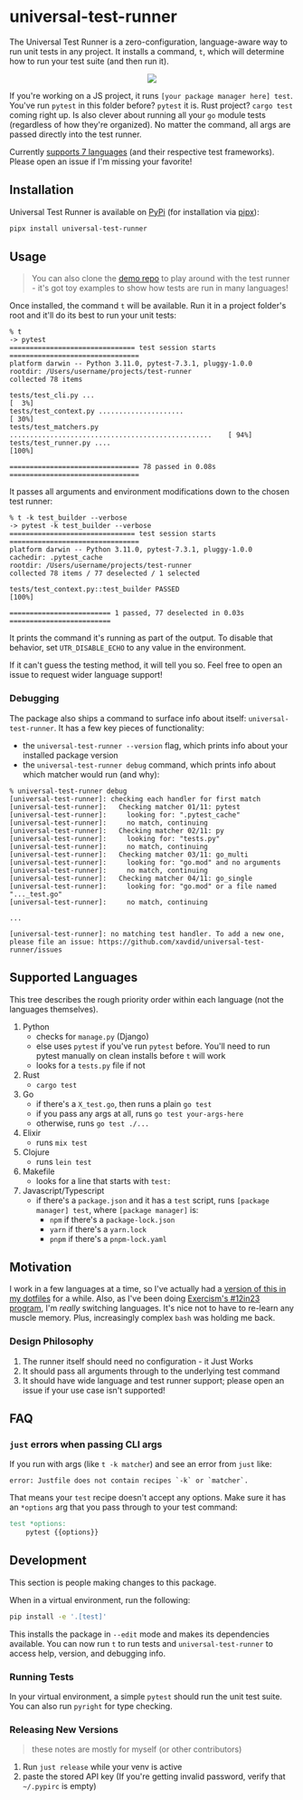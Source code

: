 # universal-test-runner

The Universal Test Runner is a zero-configuration, language-aware way to run unit tests in any project. It installs a command, `t`, which will determine how to run your test suite (and then run it).

<p align="center">
   <a href="https://github.com/xavdid/test-runner-demo/raw/main/_demo/demo-min.gif">
      <img src="https://github.com/xavdid/test-runner-demo/raw/main/_demo/demo-min.gif"/>
   </a>
</p>

If you're working on a JS project, it runs `[your package manager here] test`. You've run `pytest` in this folder before? `pytest` it is. Rust project? `cargo test` coming right up. Is also clever about running all your `go` module tests (regardless of how they're organized). No matter the command, all args are passed directly into the test runner.

Currently [supports 7 languages](#supported-languages) (and their respective test frameworks). Please open an issue if I'm missing your favorite!

## Installation

Universal Test Runner is available on [PyPi](https://pypi.org/project/universal-test-runner/) (for installation via [pipx](https://pypa.github.io/pipx/)):

```bash
pipx install universal-test-runner
```

## Usage

> You can also clone the [demo repo](https://github.com/xavdid/test-runner-demo) to play around with the test runner - it's got toy examples to show how tests are run in many languages!

Once installed, the command `t` will be available. Run it in a project folder's root and it'll do its best to run your unit tests:

```
% t
-> pytest
=============================== test session starts ================================
platform darwin -- Python 3.11.0, pytest-7.3.1, pluggy-1.0.0
rootdir: /Users/username/projects/test-runner
collected 78 items

tests/test_cli.py ...                                                        [  3%]
tests/test_context.py .....................                                  [ 30%]
tests/test_matchers.py ..................................................    [ 94%]
tests/test_runner.py ....                                                    [100%]

================================ 78 passed in 0.08s ================================
```

It passes all arguments and environment modifications down to the chosen test runner:

```
% t -k test_builder --verbose
-> pytest -k test_builder --verbose
=============================== test session starts ================================
platform darwin -- Python 3.11.0, pytest-7.3.1, pluggy-1.0.0
cachedir: .pytest_cache
rootdir: /Users/username/projects/test-runner
collected 78 items / 77 deselected / 1 selected

tests/test_context.py::test_builder PASSED                                   [100%]

========================= 1 passed, 77 deselected in 0.03s =========================
```

It prints the command it's running as part of the output. To disable that behavior, set `UTR_DISABLE_ECHO` to any value in the environment.

If it can't guess the testing method, it will tell you so. Feel free to open an issue to request wider language support!

### Debugging

The package also ships a command to surface info about itself: `universal-test-runner`. It has a few key pieces of functionality:

- the `universal-test-runner --version` flag, which prints info about your installed package version
- the `universal-test-runner debug` command, which prints info about which matcher would run (and why):

```
% universal-test-runner debug
[universal-test-runner]: checking each handler for first match
[universal-test-runner]:   Checking matcher 01/11: pytest
[universal-test-runner]:     looking for: ".pytest_cache"
[universal-test-runner]:     no match, continuing
[universal-test-runner]:   Checking matcher 02/11: py
[universal-test-runner]:     looking for: "tests.py"
[universal-test-runner]:     no match, continuing
[universal-test-runner]:   Checking matcher 03/11: go_multi
[universal-test-runner]:     looking for: "go.mod" and no arguments
[universal-test-runner]:     no match, continuing
[universal-test-runner]:   Checking matcher 04/11: go_single
[universal-test-runner]:     looking for: "go.mod" or a file named "..._test.go"
[universal-test-runner]:     no match, continuing

...

[universal-test-runner]: no matching test handler. To add a new one, please file an issue: https://github.com/xavdid/universal-test-runner/issues
```

## Supported Languages

This tree describes the rough priority order within each language (not the languages themselves).

1. Python
   - checks for `manage.py` (Django)
   - else uses `pytest` if you've run `pytest` before. You'll need to run pytest manually on clean installs before `t` will work
   - looks for a `tests.py` file if not
2. Rust
   - `cargo test`
3. Go
   - if there's a `X_test.go`, then runs a plain `go test`
   - if you pass any args at all, runs `go test your-args-here`
   - otherwise, runs `go test ./...`
4. Elixir
   - runs `mix test`
5. Clojure
   - runs `lein test`
6. Makefile
   - looks for a line that starts with `test:`
7. Javascript/Typescript
   - if there's a `package.json` and it has a `test` script, runs `[package manager] test`, where `[package manager]` is:
     - `npm` if there's a `package-lock.json`
     - `yarn` if there's a `yarn.lock`
     - `pnpm` if there's a `pnpm-lock.yaml`

## Motivation

I work in a few languages at a time, so I've actually had a [version of this in my dotfiles](https://github.com/xavdid/dotfiles/blob/6bd5f56b1f9ad2dcef9f8b72413d30779b378aef/node/aliases.zsh#L45-L73) for a while. Also, as I've been doing [Exercism's #12in23 program](https://exercism.org/challenges/12in23), I'm _really_ switching languages. It's nice not to have to re-learn any muscle memory. Plus, increasingly complex `bash` was holding me back.

### Design Philosophy

1. The runner itself should need no configuration - it Just Works
2. It should pass all arguments through to the underlying test command
3. It should have wide language and test runner support; please open an issue if your use case isn't supported!

## FAQ

### `just` errors when passing CLI args

If you run with args (like `t -k matcher`) and see an error from `just` like:

```
error: Justfile does not contain recipes `-k` or `matcher`.
```

That means your `test` recipe doesn't accept any options. Make sure it has an `*options` arg that you pass through to your test command:

```makefile
test *options:
    pytest {{options}}
```

## Development

This section is people making changes to this package.

When in a virtual environment, run the following:

```bash
pip install -e '.[test]'
```

This installs the package in `--edit` mode and makes its dependencies available. You can now run `t` to run tests and `universal-test-runner` to access help, version, and debugging info.

### Running Tests

In your virtual environment, a simple `pytest` should run the unit test suite. You can also run `pyright` for type checking.

### Releasing New Versions

> these notes are mostly for myself (or other contributors)

1. Run `just release` while your venv is active
2. paste the stored API key (If you're getting invalid password, verify that `~/.pypirc` is empty)
